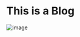 # This is a Blog
![image](https://github.com/lingPoint/Zerox/assets/44696270/4ea8289a-b0be-4264-a568-0db62b68fc67)
